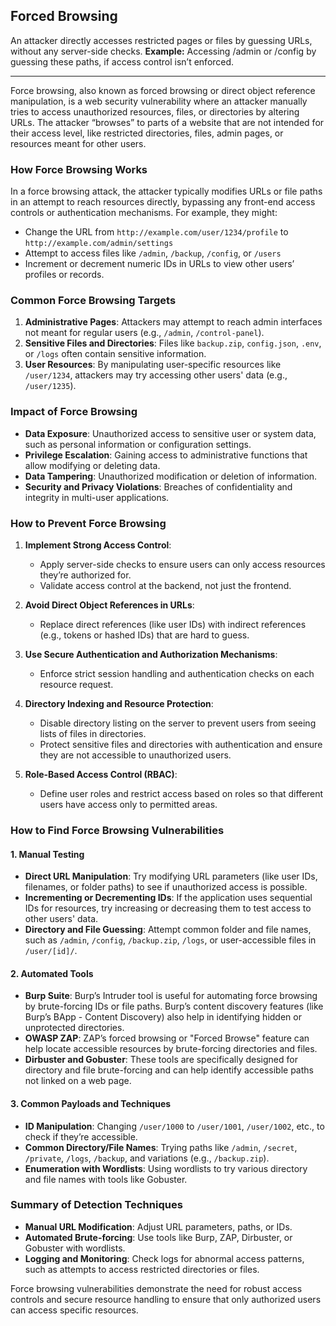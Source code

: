 ## Forced Browsing
An attacker directly accesses restricted pages or files by guessing URLs, without any server-side checks.
**Example:** Accessing /admin or /config by guessing these paths, if access control isn’t enforced.

---
Force browsing, also known as forced browsing or direct object reference manipulation, is a web security vulnerability where an attacker manually tries to access unauthorized resources, files, or directories by altering URLs. The attacker “browses” to parts of a website that are not intended for their access level, like restricted directories, files, admin pages, or resources meant for other users.

### How Force Browsing Works
In a force browsing attack, the attacker typically modifies URLs or file paths in an attempt to reach resources directly, bypassing any front-end access controls or authentication mechanisms. For example, they might:
- Change the URL from `http://example.com/user/1234/profile` to `http://example.com/admin/settings`
- Attempt to access files like `/admin`, `/backup`, `/config`, or `/users`
- Increment or decrement numeric IDs in URLs to view other users’ profiles or records.

### Common Force Browsing Targets
1. **Administrative Pages**: Attackers may attempt to reach admin interfaces not meant for regular users (e.g., `/admin`, `/control-panel`).
2. **Sensitive Files and Directories**: Files like `backup.zip`, `config.json`, `.env`, or `/logs` often contain sensitive information.
3. **User Resources**: By manipulating user-specific resources like `/user/1234`, attackers may try accessing other users' data (e.g., `/user/1235`).

### Impact of Force Browsing
- **Data Exposure**: Unauthorized access to sensitive user or system data, such as personal information or configuration settings.
- **Privilege Escalation**: Gaining access to administrative functions that allow modifying or deleting data.
- **Data Tampering**: Unauthorized modification or deletion of information.
- **Security and Privacy Violations**: Breaches of confidentiality and integrity in multi-user applications.

### How to Prevent Force Browsing
1. **Implement Strong Access Control**:
   - Apply server-side checks to ensure users can only access resources they’re authorized for.
   - Validate access control at the backend, not just the frontend.
   
2. **Avoid Direct Object References in URLs**:
   - Replace direct references (like user IDs) with indirect references (e.g., tokens or hashed IDs) that are hard to guess.
   
3. **Use Secure Authentication and Authorization Mechanisms**:
   - Enforce strict session handling and authentication checks on each resource request.
   
4. **Directory Indexing and Resource Protection**:
   - Disable directory listing on the server to prevent users from seeing lists of files in directories.
   - Protect sensitive files and directories with authentication and ensure they are not accessible to unauthorized users.

5. **Role-Based Access Control (RBAC)**:
   - Define user roles and restrict access based on roles so that different users have access only to permitted areas.

### How to Find Force Browsing Vulnerabilities

#### 1. **Manual Testing**
   - **Direct URL Manipulation**: Try modifying URL parameters (like user IDs, filenames, or folder paths) to see if unauthorized access is possible.
   - **Incrementing or Decrementing IDs**: If the application uses sequential IDs for resources, try increasing or decreasing them to test access to other users' data.
   - **Directory and File Guessing**: Attempt common folder and file names, such as `/admin`, `/config`, `/backup.zip`, `/logs`, or user-accessible files in `/user/[id]/`.

#### 2. **Automated Tools**
   - **Burp Suite**: Burp’s Intruder tool is useful for automating force browsing by brute-forcing IDs or file paths. Burp’s content discovery features (like Burp’s BApp - Content Discovery) also help in identifying hidden or unprotected directories.
   - **OWASP ZAP**: ZAP’s forced browsing or "Forced Browse" feature can help locate accessible resources by brute-forcing directories and files.
   - **Dirbuster and Gobuster**: These tools are specifically designed for directory and file brute-forcing and can help identify accessible paths not linked on a web page.

#### 3. **Common Payloads and Techniques**
   - **ID Manipulation**: Changing `/user/1000` to `/user/1001`, `/user/1002`, etc., to check if they’re accessible.
   - **Common Directory/File Names**: Trying paths like `/admin`, `/secret`, `/private`, `/logs`, `/backup`, and variations (e.g., `/backup.zip`).
   - **Enumeration with Wordlists**: Using wordlists to try various directory and file names with tools like Gobuster.

### Summary of Detection Techniques
- **Manual URL Modification**: Adjust URL parameters, paths, or IDs.
- **Automated Brute-forcing**: Use tools like Burp, ZAP, Dirbuster, or Gobuster with wordlists.
- **Logging and Monitoring**: Check logs for abnormal access patterns, such as attempts to access restricted directories or files.

Force browsing vulnerabilities demonstrate the need for robust access controls and secure resource handling to ensure that only authorized users can access specific resources.
